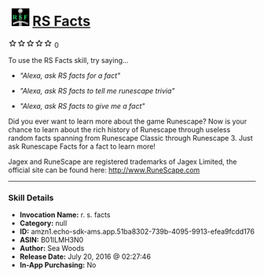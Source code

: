 # &nbsp;<img src="skill_icon" alt="RS Facts icon" width="36"> [RS Facts](http://alexa.amazon.com/#skills/amzn1.echo-sdk-ams.app.51ba8302-739b-4095-9913-efea9fcdd176)
![0 stars](../../images/ic_star_border_black_18dp_1x.png)![0 stars](../../images/ic_star_border_black_18dp_1x.png)![0 stars](../../images/ic_star_border_black_18dp_1x.png)![0 stars](../../images/ic_star_border_black_18dp_1x.png)![0 stars](../../images/ic_star_border_black_18dp_1x.png) 0

To use the RS Facts skill, try saying...

* *"Alexa, ask RS facts for a fact"*

* *"Alexa, ask RS facts to tell me runescape trivia"*

* *"Alexa, ask RS facts to give me a fact"*

Did you ever want to learn more about the game Runescape?  Now is your chance to learn about the rich history of Runescape through useless random facts spanning from Runescape Classic through Runescape 3.  Just ask Runescape Facts for a fact to learn more!

Jagex and RuneScape are registered trademarks of Jagex Limited, the official site can be found here: http://www.RuneScape.com

***

### Skill Details

* **Invocation Name:** r. s. facts
* **Category:** null
* **ID:** amzn1.echo-sdk-ams.app.51ba8302-739b-4095-9913-efea9fcdd176
* **ASIN:** B01ILMH3N0
* **Author:** Sea Woods
* **Release Date:** July 20, 2016 @ 02:27:46
* **In-App Purchasing:** No
